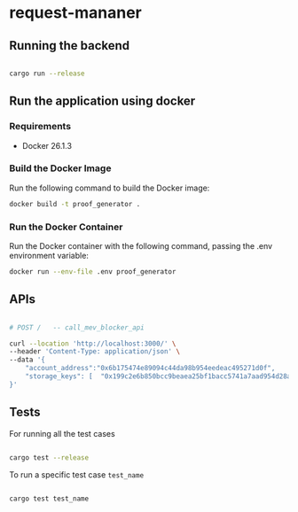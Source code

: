 # request-mananer

## Running the backend

```bash

cargo run --release

```

## Run the application using docker

### Requirements
- Docker 26.1.3

### Build the Docker Image
Run the following command to build the Docker image:
```bash
docker build -t proof_generator .
```
### Run the Docker Container
Run the Docker container with the following command, passing the .env environment variable:
```bash
docker run --env-file .env proof_generator
```

## APIs

```bash

# POST /   -- call_mev_blocker_api

curl --location 'http://localhost:3000/' \
--header 'Content-Type: application/json' \
--data '{
	"account_address":"0x6b175474e89094c44da98b954eedeac495271d0f",
    "storage_keys": [  "0x199c2e6b850bcc9beaea25bf1bacc5741a7aad954d28af9b23f4b53f5404937b" ]
}'
```

## Tests

For running all the test cases

```bash

cargo test --release

```

To run a specific test case `test_name`

```bash

cargo test test_name

```
